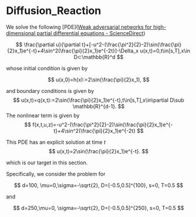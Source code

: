 # Diffusion_Reaction

We solve the following [PDE]([Weak adversarial networks for high-dimensional partial differential equations - ScienceDirect](https://www.sciencedirect.com/science/article/pii/S0021999120301832))

$$
\frac{\partial u}{\partial t}+[-u^2-(\frac{\pi^2}{2}-2)\sin(\frac{\pi}{2}x_1)e^{-t}+4\sin^2(\frac{\pi}{2}x_1)e^{-2t}]-\Delta_x u(x,t)=0,t\in[s,T],x\in D⊂\mathbb{R}^d
$$

whose initial condition is given by


$$
u(x,0)=h(x):=2\sin(\frac{\pi}{2}x_1),
$$

and boundary conditions is given by
$$
u(x,t)=q(x,t):=2\sin(\frac{\pi}{2}x_1)e^{-t},t\in[s,T],x\in\partial D\sub \mathbb{R}^{d-1}.
$$
The nonlinear term is given by
$$
f(x,t,u,z)=-u^2-(\frac{\pi^2}{2}-2)\sin(\frac{\pi}{2}x_1)e^{-t}+4\sin^2(\frac{\pi}{2}x_1)e^{-2t}
$$


This PDE has an explicit solution at time $t$
$$
u(x,t)=2\sin(\frac{\pi}{2}x_1)e^{-t}.
$$

which is our target in this section.



Specifically, we consider the problem for

$$
d=100, \mu=0,\sigma=-\sqrt{2}, D=[-0.5,0.5]^{100}, s=0, T=0.5
$$

and

$$
d=250,\mu=0, \sigma=-\sqrt{2}, D=[-0.5,0.5]^{250}, s=0, T=0.5
$$

